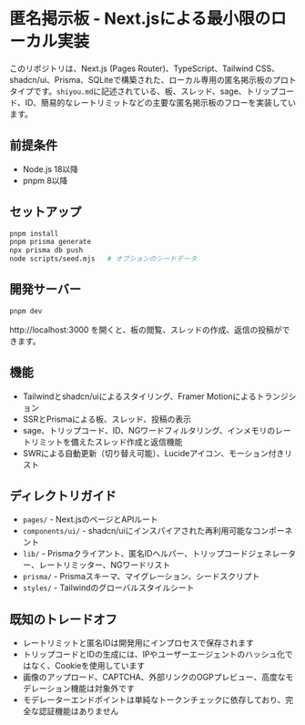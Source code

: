 # 匿名掲示板 - Next.jsによる最小限のローカル実装

このリポジトリは、Next.js (Pages Router)、TypeScript、Tailwind CSS、shadcn/ui、Prisma、SQLiteで構築された、ローカル専用の匿名掲示板のプロトタイプです。`shiyou.md`に記述されている、板、スレッド、sage、トリップコード、ID、簡易的なレートリミットなどの主要な匿名掲示板のフローを実装しています。

## 前提条件

- Node.js 18以降
- pnpm 8以降

## セットアップ

```bash
pnpm install
pnpm prisma generate
npx prisma db push
node scripts/seed.mjs   # オプションのシードデータ
```

## 開発サーバー

```bash
pnpm dev
```

http://localhost:3000 を開くと、板の閲覧、スレッドの作成、返信の投稿ができます。

## 機能

- Tailwindとshadcn/uiによるスタイリング、Framer Motionによるトランジション
- SSRとPrismaによる板、スレッド、投稿の表示
- sage、トリップコード、ID、NGワードフィルタリング、インメモリのレートリミットを備えたスレッド作成と返信機能
- SWRによる自動更新（切り替え可能）、Lucideアイコン、モーション付きリスト

## ディレクトリガイド

- `pages/` - Next.jsのページとAPIルート
- `components/ui/` - shadcn/uiにインスパイアされた再利用可能なコンポーネント
- `lib/` - Prismaクライアント、匿名IDヘルパー、トリップコードジェネレーター、レートリミッター、NGワードリスト
- `prisma/` - Prismaスキーマ、マイグレーション、シードスクリプト
- `styles/` - Tailwindのグローバルスタイルシート

## 既知のトレードオフ

- レートリミットと匿名IDは開発用にインプロセスで保存されます
- トリップコードとIDの生成には、IPやユーザーエージェントのハッシュ化ではなく、Cookieを使用しています
- 画像のアップロード、CAPTCHA、外部リンクのOGPプレビュー、高度なモデレーション機能は対象外です
- モデレーターエンドポイントは単純なトークンチェックに依存しており、完全な認証機能はありません
